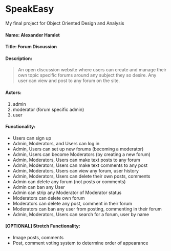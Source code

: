 # SpeakEasy
My final project for Object Oriented Design and Analysis


#### Name: Alexander Hamlet

#### Title: Forum Discussion

#### Description:
>An open discussion website where users can create and manage their own topic specific forums around any subject they so desire. Any user can view and post to any forum on the site.

#### Actors: 
1. admin
2. moderator (forum specific admin)
3. user

#### Functionality:
- Users can sign up
- Admin, Moderators, and Users can log in
- Admin, Users can set up new forums (becoming a moderator)
- Admin, Users can become Moderators (by creating a new forum)
- Admin, Moderators, Users can make text posts to any forum
- Admin, Moderators, Users can make text comments to any post
- Admin, Moderators, Users can view any forum, user history
- Admin, Moderators, Users can delete their own posts, comments
- Admin can delete any forum (not posts or comments)
- Admin can ban any User
- Admin can strip any Moderator of Moderator status
- Moderators can delete own forum
- Moderators can delete any post, comment in their forum
- Moderators can ban any user from posting, commenting in their forum
- Admin, Moderators, Users can search for a forum, user by name

#### [OPTIONAL] Stretch Functionality: 
- Image posts, comments
- Post, comment voting system to determine order of appearance 
